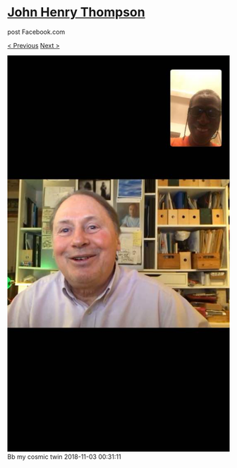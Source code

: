 # [John Henry Thompson](../README.md)
post Facebook.com

[< Previous](2018-11-05-4.md) [Next >](2018-11-02-1.md)

[![](../media/2018-11-03/Timeline-Photos-Bb-my-cosmic-twin.jpg)](../README.md)
Bb my cosmic twin
2018-11-03 00:31:11